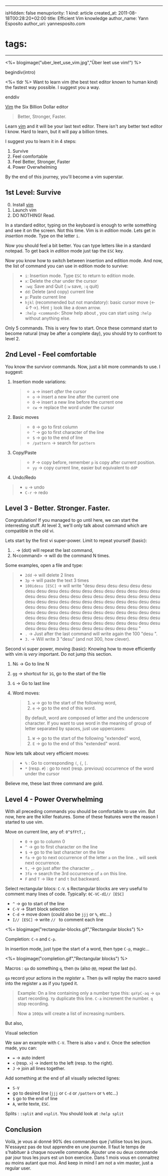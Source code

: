 -----
isHidden:       false
menupriority:   1
kind:           article
created_at:     2011-08-18T00:28:20+02:00
title: Efficient Vim knowledge
author_name: Yann Esposito
author_uri: yannesposito.com
# tags:
-----
<%= blogimage("uber_leet_use_vim.jpg","Über leet use vim!") %>

begindiv(intro)

<%= tldr %> Want to learn vim (the best text editor known to human kind) the fastest way possible. I suggest you a way.


enddiv

[Vim] the Six Billion Dollar editor

> Better, Stronger, Faster.

Learn [vim] and it will be your last text editor.
There isn't any better text editor I know.
Hard to learn, but it will pay a billion times.

I suggest you to learn it in 4 steps:

1. Survive
2. Feel comfortable
3. Feel Better, Stronger, Faster
4. Power Overwhelming

By the end of this journey, you'll become a vim superstar. 

[Vim]: http://www.vim.org
[vim]: http://www.vim.org



## 1st Level: Survive

0. Install [vim]
1. Launch vim
2. DO NOTHING! Read.

In a standard editor, typing on the keyboard is enough to write something and see it on the screen.
Not this time.
Vim is in _edition_ mode.
Lets get in _insertion_ mode.
Type on the letter `i`.

Now you should feel a bit better.
You can type letters like in a standard notepad.
To get back in _edition_ mode just tap the `ESC` key.

Now you know how to switch between insertion and edition mode. And now, the list of command you can use in edition mode to survive:

> - `i`: Insertion mode. Type `ESC` to return to edition mode.
> - `x`: Delete the char under the cursor
> - `:wq`: Save and Quit (`:w` save, `:q` quit)
> - `dd`: Delete (and copy) current line
> - `p`: Paste current line
> - `hjkl` (recommended but not mandatory): basic cursor move (<-&darr;&uarr;->). Hint `j` look like a down arrow.
> - `:help <command>`: Show help about <command>, you can start using `:help` without anything else.

Only 5 commands. This is very few to start.
Once these command start to become natural (may be after a complete day), you should try to confront to level 2.

## 2nd Level - Feel comfortable

You know the survivor commands. 
Now, just a bit more commands to use.
I suggest:

1. Insertion mode variations:

    > - `a`     -> insert _after_ the cursor
    > - `o`     -> insert a new line after the current one
    > - `O`     -> insert a new line before the current one
    > - `cw`    -> replace the word under the cursor

2. Basic moves

    > - `0`         -> go to first column
    > - `^`         -> go to first character of the line
    > - `$`         -> go to the end of line
    > - `/pattern`  -> search for `pattern` 

3. Copy/Paste

    > - `P`  -> copy before, remember `p` is copy after current position.
    > - `yy` -> copy current line, easier but equivalent to `ddP`

4. Undo/Redo

> - `u` -> undo
> - `C-r` -> redo

## Level 3 - Better. Stronger. Faster.

Congratulation! If you managed to go until here, we can start the interresting stuff.
At level 3, we'll only talk about command which are compatible in the old vi.

Lets start by the first vi super-power. Limit to repeat yourself (basic):

1. `.` -> (dot) will repeat the last command,
2. N&lt;command&gt; -> will do the command N times.

Some examples, open a file and type:

> - `2dd` -> will delete 2 lines
> - `3p` -> will paste the text 3 times
> - `100idesu [ESC]` -> will write "desu desu desu desu desu desu desu desu desu desu desu desu desu desu desu desu desu desu desu desu desu desu desu desu desu desu desu desu desu desu desu desu desu desu desu desu desu desu desu desu desu desu desu desu desu desu desu desu desu desu desu desu desu desu desu desu desu desu desu desu desu desu desu desu desu desu desu desu desu desu desu desu desu desu desu desu desu desu desu desu desu desu desu desu desu desu desu desu desu desu desu desu desu desu desu desu desu desu desu desu "
> - `.` -> Just after the last command  will write again the 100 "desu ". 
> - `3.` -> Will write 3 "desu" (and not 300, how clever).

Second vi super power, moving (basic):
Knowing how to move efficiently with vim is _very_ important. Do not jump this section.

1. N`G` -> Go to line N
2. `gg` -> shortcut for `1G`, go to the start of the file
3. `G`  -> Go to last line
4. Word moves:

    > 1. `w` -> go to the start of the following word,
    > 2. `e` -> go to the end of this word.
    >
    > By default, word are composed of letter and the underscore character.
    > If you want to use word in the meaning of group of letter separated by spaces, just use uppercases:
    >
    > 1. `W` -> go to the start of the following "extended" word,
    > 2. `E` -> go to the end of this "extended" word.

Now lets talk about very efficient moves:

> - `%` : Go to corresponding `(`, `{`, `[`.
> - `*` (resp. `#`) : go to next (resp. previous) occurrence of the word under the cursor

Believe me, these last three command are gold.

## Level 4 - Power Overwhelming

With all preceding commands you should be comfortable to use vim.
But now, here are the killer features.
Some of these features were the reason I started to use vim.

Move on current line, any of: `0^$fFtT,;`

> - `0` -> go to column 0
> - `^` -> go to first character on the line
> - `$` -> go to the last character on the line
> - `fa` -> go to next occurrence of the letter `a` on the line. `,` will seek next occurrence.
> - `t,` -> go just after the character `,`.
> - `3fa` -> search the 3rd occurrence of `a` on this line.
> - `F` and `T` -> like `f` and `t` but backward.

Select rectangular blocs: `C-V`. 
s
Rectangular blocks are very useful to comment many lines of code.
Typically: `0C-VC-dI// [ESC]`

- `^` -> go to start of the line
- `C-V` -> Start block selection
- `C-d` -> move down (could also be `jjj` or `%`, etc...)
- `I// [ESC]` -> write `// ` to comment each line


<%= blogimage("rectangular-blocks.gif","Rectangular blocks") %>

Completion: `C-n` and `C-p`.

In insertion mode, just type the start of a word, then type `C-p`, magic...

<%= blogimage("completion.gif","Rectangular blocks") %>

Macros : `qa` do something `q`, then `@a` (also `@@`, repeat the last `@x`).

`qa` record your actions in the _register_ `a`. Then `@a` will replay the macro saved into the register `a` as if you typed it.

> Example:
> On a line containing only a number type this:
> `qaYpC-aq` -> `qa` start recording. `Yp` duplicate this line. `C-a` increment the number. `q` stop recording.
> 
> Now a `100@a` will create a list of increasing numbers.

But also,

Visual selection

We saw an example with `C-V`. 
There is also `v` and `V`.
Once the selection made, you can:

- `=` -> auto indent
- `<` (resp. `>`) -> indent to the left (resp. to the right).
- `J` -> join all lines together.

Add something at the end of all visually selected lignes:

- `S-V` 
- go to desired line (`jjj` or `C-d` or `/pattern` or `%` etc...)
- `$` go to the end of line
- `A`, write texte, `ESC`.

Splits : `:split` and `vsplit`. You should look at `:help split`

## Conclusion

Voilà, je vous ai donné 90% des commandes que j'utilise tous les jours.
N'essayez pas de tout apprendre en une journée. 
Il faut le temps de s'habituer à chaque nouvelle commande. 
Ajouter une ou deux commande par jour tous les jours est un bon exercice.
Dans 1 mois vous en connaitrez au moins autant que moi.
And keep in mind I am not a vim master, just a regular user.

<script>
// Style the keywords
$(document).ready(function() {
    $('code').css({ 'border': 'solid 1px #CCC', 'padding':'3px'});
});
</script>
